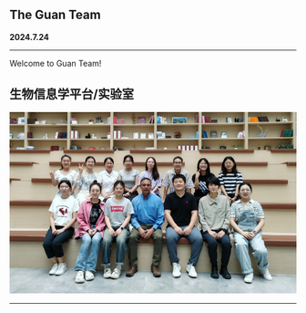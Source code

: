 ## The Guan Team

**2024.7.24**

---

Welcome to Guan Team!

## 生物信息学平台/实验室



![lab](assets/images/book/lab.png)

---

